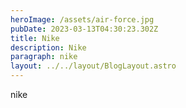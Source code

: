 ```yaml
---
heroImage: /assets/air-force.jpg
pubDate: 2023-03-13T04:30:23.302Z
title: Nike
description: Nike
paragraph: nike
layout: ../../layout/BlogLayout.astro
---
```

n﻿ike